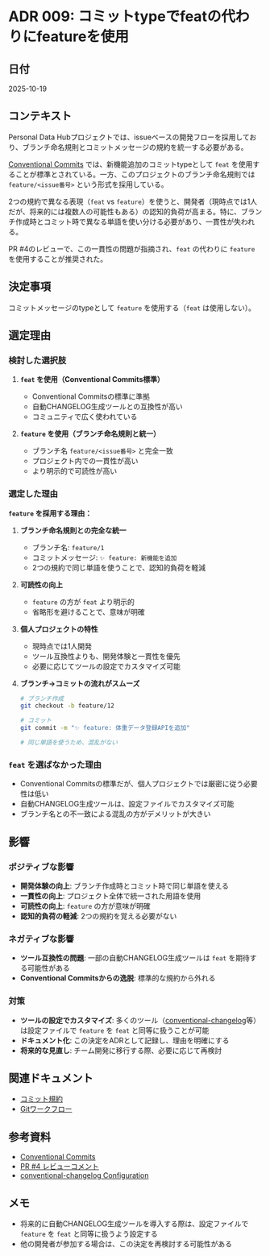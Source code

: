 # ADR 009: コミットtypeでfeatの代わりにfeatureを使用

## 日付
2025-10-19

## コンテキスト

Personal Data Hubプロジェクトでは、issueベースの開発フローを採用しており、ブランチ命名規則とコミットメッセージの規約を統一する必要がある。

[Conventional Commits](https://www.conventionalcommits.org/) では、新機能追加のコミットtypeとして `feat` を使用することが標準とされている。一方、このプロジェクトのブランチ命名規則では `feature/<issue番号>` という形式を採用している。

2つの規約で異なる表現（`feat` vs `feature`）を使うと、開発者（現時点では1人だが、将来的には複数人の可能性もある）の認知的負荷が高まる。特に、ブランチ作成時とコミット時で異なる単語を使い分ける必要があり、一貫性が失われる。

PR #4のレビューで、この一貫性の問題が指摘され、`feat` の代わりに `feature` を使用することが推奨された。

## 決定事項

コミットメッセージのtypeとして `feature` を使用する（`feat` は使用しない）。

## 選定理由

### 検討した選択肢

1. **`feat` を使用（Conventional Commits標準）**
   - Conventional Commitsの標準に準拠
   - 自動CHANGELOG生成ツールとの互換性が高い
   - コミュニティで広く使われている

2. **`feature` を使用（ブランチ命名規則と統一）**
   - ブランチ名 `feature/<issue番号>` と完全一致
   - プロジェクト内での一貫性が高い
   - より明示的で可読性が高い

### 選定した理由

**`feature` を採用する理由：**

1. **ブランチ命名規則との完全な統一**
   - ブランチ名: `feature/1`
   - コミットメッセージ: `✨ feature: 新機能を追加`
   - 2つの規約で同じ単語を使うことで、認知的負荷を軽減

2. **可読性の向上**
   - `feature` の方が `feat` より明示的
   - 省略形を避けることで、意味が明確

3. **個人プロジェクトの特性**
   - 現時点では1人開発
   - ツール互換性よりも、開発体験と一貫性を優先
   - 必要に応じてツールの設定でカスタマイズ可能

4. **ブランチ→コミットの流れがスムーズ**
   ```bash
   # ブランチ作成
   git checkout -b feature/12

   # コミット
   git commit -m "✨ feature: 体重データ登録APIを追加"

   # 同じ単語を使うため、混乱がない
   ```

### `feat` を選ばなかった理由

- Conventional Commitsの標準だが、個人プロジェクトでは厳密に従う必要性は低い
- 自動CHANGELOG生成ツールは、設定ファイルでカスタマイズ可能
- ブランチ名との不一致による混乱の方がデメリットが大きい

## 影響

### ポジティブな影響

- **開発体験の向上**: ブランチ作成時とコミット時で同じ単語を使える
- **一貫性の向上**: プロジェクト全体で統一された用語を使用
- **可読性の向上**: `feature` の方が意味が明確
- **認知的負荷の軽減**: 2つの規約を覚える必要がない

### ネガティブな影響

- **ツール互換性の問題**: 一部の自動CHANGELOG生成ツールは `feat` を期待する可能性がある
- **Conventional Commitsからの逸脱**: 標準的な規約から外れる

### 対策

- **ツールの設定でカスタマイズ**: 多くのツール（[conventional-changelog](https://github.com/conventional-changelog/conventional-changelog)等）は設定ファイルで `feature` を `feat` と同等に扱うことが可能
- **ドキュメント化**: この決定をADRとして記録し、理由を明確にする
- **将来的な見直し**: チーム開発に移行する際、必要に応じて再検討

## 関連ドキュメント

- [コミット規約](../commit-convention.md)
- [Gitワークフロー](../git-workflow.md)

## 参考資料

- [Conventional Commits](https://www.conventionalcommits.org/)
- [PR #4 レビューコメント](https://github.com/rato303/personal-data-hub/pull/4#issuecomment-3419338880)
- [conventional-changelog Configuration](https://github.com/conventional-changelog/conventional-changelog-config-spec)

## メモ

- 将来的に自動CHANGELOG生成ツールを導入する際は、設定ファイルで `feature` を `feat` と同等に扱うよう設定する
- 他の開発者が参加する場合は、この決定を再検討する可能性がある
